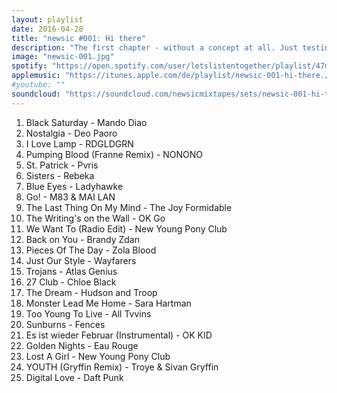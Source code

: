 ```yaml
---
layout: playlist
date: 2016-04-28
title: "newsic #001: Hi there"
description: "The first chapter - without a concept at all. Just testin' this stuff."
image: "newsic-001.jpg"
spotify: "https://open.spotify.com/user/letslistentogether/playlist/47m3masKRJxZbNPnFjLlYF"
applemusic: "https://itunes.apple.com/de/playlist/newsic-001-hi-there./idpl.7fa3d539675846ecb5b0a38558faa8a2"
#youtube: ""
soundcloud: "https://soundcloud.com/newsicmixtapes/sets/newsic-001-hi-there"
---
```


<ol>
	<li>Black Saturday - Mando Diao</li>
	<li>Nostalgia - Deo Paoro</li>
	<li>I Love Lamp - RDGLDGRN</li>
	<li>Pumping Blood (Franne Remix) - NONONO</li>
	<li>St. Patrick - Pvris</li>
	<li>Sisters - Rebeka</li>
	<li>Blue Eyes - Ladyhawke</li>
	<li>Go! - M83 & MAI LAN</li>
	<li>The Last Thing On My Mind - The Joy Formidable</li>
	<li>The Writing's on the Wall - OK Go</li>
	<li>We Want To (Radio Edit) - New Young Pony Club</li>
	<li>Back on You - Brandy Zdan</li>
	<li>Pieces Of The Day - Zola Blood</li>
	<li>Just Our Style - Wayfarers</li>
	<li>Trojans - Atlas Genius</li>
	<li>27 Club - Chloe Black</li>
	<li>The Dream - Hudson and Troop</li>
	<li>Monster Lead Me Home - Sara Hartman</li>
	<li>Too Young To Live - All Tvvins</li>
	<li>Sunburns - Fences</li>
	<li>Es ist wieder Februar (Instrumental) - OK KID</li>
	<li>Golden Nights - Eau Rouge</li>
	<li>Lost A Girl - New Young Pony Club</li>
	<li>YOUTH (Gryffin Remix) - Troye & Sivan Gryffin</li>
	<li>Digital Love - Daft Punk</li>
</ol>